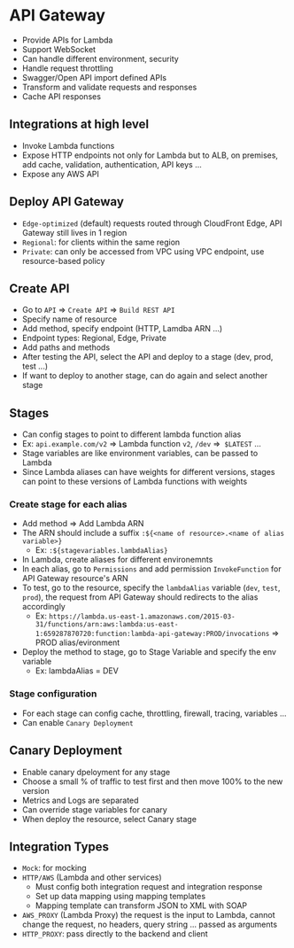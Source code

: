 # API Gateway

- Provide APIs for Lambda
- Support WebSocket
- Can handle different environment, security
- Handle request throttling
- Swagger/Open API import defined APIs
- Transform and validate requests and responses
- Cache API responses

## Integrations at high level
- Invoke Lambda functions
- Expose HTTP endpoints not only for Lambda but to ALB, on premises, add cache, validation, authentication, API keys ...
- Expose any AWS API

## Deploy API Gateway
- `Edge-optimized` (default) requests routed through CloudFront Edge, API Gateway still lives in 1 region
- `Regional`: for clients within the same region
- `Private`: can only be accessed from VPC using VPC endpoint, use resource-based policy

## Create API 
- Go to `API` => `Create API` => `Build REST API`
- Specify name of resource
- Add method, specify endpoint (HTTP, Lamdba ARN ...)
- Endpoint types: Regional, Edge, Private
- Add paths and methods
- After testing the API, select the API and deploy to a stage (dev, prod, test ...)
- If want to deploy to another stage, can do again and select another stage
  
## Stages
- Can config stages to point to different lambda function alias
- Ex: `api.example.com/v2` => Lambda function `v2`, `/dev` =>` $LATEST` ...
- Stage variables are like environment variables, can be passed to Lambda
- Since Lambda aliases can have weights for different versions, stages can point to these versions of Lambda functions with weights

### Create stage for each alias
- Add method => Add Lambda ARN
- The ARN should include a suffix `:${<name of resource>.<name of alias variable>}`
  - Ex: `:${stagevariables.lambdaAlias}`
- In Lambda, create aliases for different environemnts
- In each alias, go to `Permissions` and add permission `InvokeFunction` for API Gateway resource's ARN
- To test, go to the resource, specify the `lambdaAlias` variable (`dev`, `test`, `prod`), the request from API Gateway should redirects to the alias accordingly
  - Ex: `https://lambda.us-east-1.amazonaws.com/2015-03-31/functions/arn:aws:lambda:us-east-1:659287870720:function:lambda-api-gateway:PROD/invocations` => PROD alias/evironment
- Deploy the method to stage, go to Stage Variable and specify the env variable
  - Ex: lambdaAlias = DEV

### Stage configuration
- For each stage can config cache, throttling, firewall, tracing, variables ...
- Can enable `Canary Deployment`

## Canary Deployment
- Enable canary dpeloyment for any stage
- Choose a small % of traffic to test first and then move 100% to the new version
- Metrics and Logs are separated
- Can override stage variables for canary
- When deploy the resource, select Canary stage

## Integration Types
- `Mock`: for mocking
- `HTTP/AWS` (Lambda and other services)
  - Must config both integration request and integration response
  - Set up data mapping using mapping templates
  - Mapping template can transform JSON to XML with SOAP
- `AWS_PROXY` (Lambda Proxy) the request is the input to Lambda, cannot change the request, no headers, query string ... passed as arguments
- `HTTP_PROXY`: pass directly to the backend and client